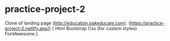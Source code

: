 # practice-project-2
Clone of landing page (http://education.pakeducate.com).
(https://practice-project-2.netlify.app/)
{
  Html
  Bootstrap
  Css (for custom styles)
  FontAwesome
}

